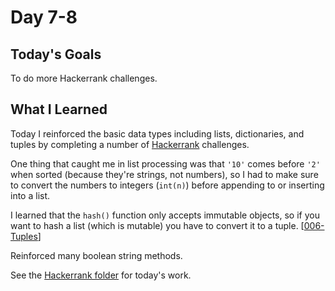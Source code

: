 # Day 7-8

## Today's Goals

To do more Hackerrank challenges.

## What I Learned

Today I reinforced the basic data types including lists, dictionaries, and tuples by completing a number of [Hackerrank](https://www.hackerrank.com) challenges.

One thing that caught me in list processing was that `'10'` comes before `'2'` when sorted (because they're strings, not numbers), so I had to make sure to convert the numbers to integers (`int(n)`) before appending to or inserting into a list.

I learned that the `hash()` function only accepts immutable objects, so if you want to hash a list (which is mutable) you have to convert it to a tuple. [[006-Tuples](../../Hackerrank/02-Basic-Data-Types/006-Tuples.py)]

Reinforced many boolean string methods.

See the [Hackerrank folder](../../Hackerrank/) for today's work.
